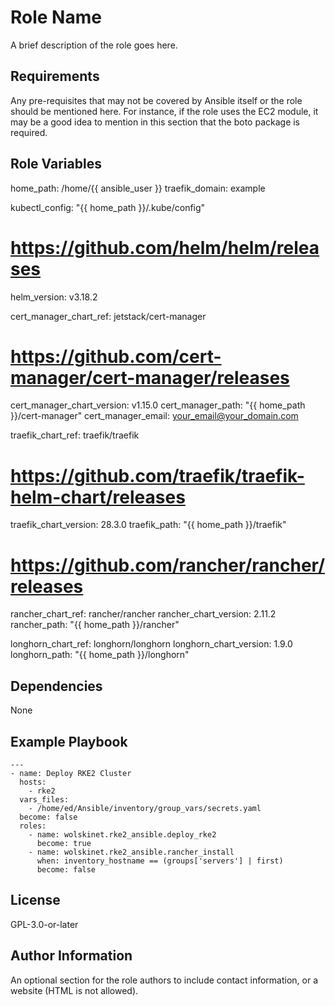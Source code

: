 Role Name
=========

A brief description of the role goes here.

Requirements
------------

Any pre-requisites that may not be covered by Ansible itself or the role should be mentioned here. For instance, if the role uses the EC2 module, it may be a good idea to mention in this section that the boto package is required.

Role Variables
--------------

home_path: /home/{{ ansible_user }}
traefik_domain: example

kubectl_config: "{{ home_path }}/.kube/config"

# https://github.com/helm/helm/releases
helm_version: v3.18.2

cert_manager_chart_ref: jetstack/cert-manager
# https://github.com/cert-manager/cert-manager/releases
cert_manager_chart_version: v1.15.0
cert_manager_path: "{{ home_path }}/cert-manager"
cert_manager_email: your_email@your_domain.com

traefik_chart_ref: traefik/traefik
# https://github.com/traefik/traefik-helm-chart/releases
traefik_chart_version: 28.3.0
traefik_path: "{{ home_path }}/traefik"

# https://github.com/rancher/rancher/releases
rancher_chart_ref: rancher/rancher
rancher_chart_version: 2.11.2
rancher_path: "{{ home_path }}/rancher"

longhorn_chart_ref: longhorn/longhorn
longhorn_chart_version: 1.9.0
longhorn_path: "{{ home_path }}/longhorn"

Dependencies
------------

None

Example Playbook
----------------
```
---
- name: Deploy RKE2 Cluster
  hosts:
    - rke2
  vars_files:
    - /home/ed/Ansible/inventory/group_vars/secrets.yaml
  become: false
  roles:
    - name: wolskinet.rke2_ansible.deploy_rke2
      become: true
    - name: wolskinet.rke2_ansible.rancher_install
      when: inventory_hostname == (groups['servers'] | first)
      become: false
```

License
-------

GPL-3.0-or-later

Author Information
------------------

An optional section for the role authors to include contact information, or a website (HTML is not allowed).
